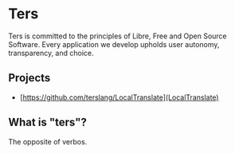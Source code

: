 # Ters
Ters is committed to the principles of Libre, Free and Open Source Software. Every application we develop upholds user autonomy, transparency, and choice.

## Projects
- [https://github.com/terslang/LocalTranslate](LocalTranslate)

## What is "ters"?
The opposite of verbos.

